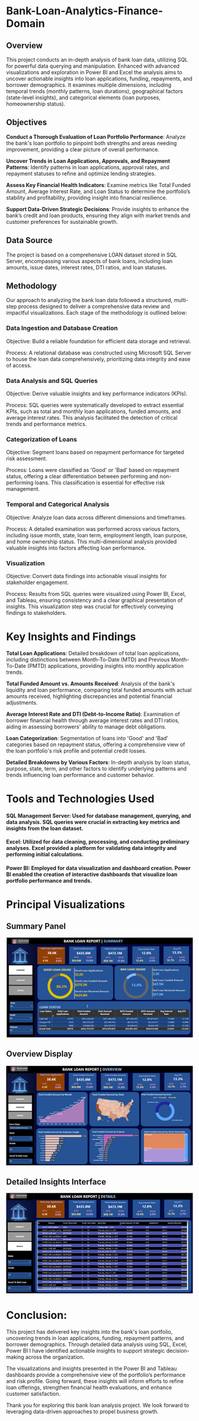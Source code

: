 # Bank-Loan-Analytics-Finance-Domain
## Overview
This project conducts an in-depth analysis of bank loan data, utilizing SQL for powerful data querying and manipulation. Enhanced with advanced visualizations and exploration in Power BI and  Excel the analysis aims to uncover actionable insights into loan applications, funding, repayments, and borrower demographics. It examines multiple dimensions, including temporal trends (monthly patterns, loan durations), geographical factors (state-level insights), and categorical elements (loan purposes, homeownership status).

## Objectives
**Conduct a Thorough Evaluation of Loan Portfolio Performance**: Analyze the bank's loan portfolio to pinpoint both strengths and areas needing improvement, providing a clear picture of overall performance.

**Uncover Trends in Loan Applications, Approvals, and Repayment Patterns**: Identify patterns in loan applications, approval rates, and repayment statuses to refine and optimize lending strategies.

**Assess Key Financial Health Indicators**: Examine metrics like Total Funded Amount, Average Interest Rate, and Loan Status to determine the portfolio’s stability and profitability, providing insight into financial resilience.

**Support Data-Driven Strategic Decisions**: Provide insights to enhance the bank’s credit and loan products, ensuring they align with market trends and customer preferences for sustainable growth.

## Data Source
The project is based on a comprehensive LOAN dataset stored in SQL Server, encompassing various aspects of bank loans, including loan amounts, issue dates, interest rates, DTI ratios, and loan statuses.

## Methodology

Our approach to analyzing the bank loan data followed a structured, multi-step process designed to deliver a comprehensive data review and impactful visualizations. Each stage of the methodology is outlined below:

### Data Ingestion and Database Creation

Objective: Build a reliable foundation for efficient data storage and retrieval.

Process: A relational database was constructed using Microsoft SQL Server to house the loan data comprehensively, prioritizing data integrity and ease of access.

### Data Analysis and SQL Queries

Objective: Derive valuable insights and key performance indicators (KPIs).

Process: SQL queries were systematically developed to extract essential KPIs, such as total and monthly loan applications, funded amounts, and average interest rates. This analysis facilitated the detection of critical trends and performance metrics.

### Categorization of Loans

Objective: Segment loans based on repayment performance for targeted risk assessment.

Process: Loans were classified as 'Good' or 'Bad' based on repayment status, offering a clear differentiation between performing and non-performing loans. This classification is essential for effective risk management.

### Temporal and Categorical Analysis

Objective: Analyze loan data across different dimensions and timeframes.

Process: A detailed examination was performed across various factors, including issue month, state, loan term, employment length, loan purpose, and home ownership status. This multi-dimensional analysis provided valuable insights into factors affecting loan performance.

### Visualization

Objective: Convert data findings into actionable visual insights for stakeholder engagement.

Process: Results from SQL queries were visualized using Power BI, Excel, and Tableau, ensuring consistency and a clear graphical presentation of insights. This visualization step was crucial for effectively conveying findings to stakeholders.

# Key Insights and Findings

**Total Loan Applications**: Detailed breakdown of total loan applications, including distinctions between Month-To-Date (MTD) and Previous Month-To-Date (PMTD) applications, providing insights into monthly application trends.

**Total Funded Amount vs. Amounts Received**: Analysis of the bank's liquidity and loan performance, comparing total funded amounts with actual amounts received, highlighting discrepancies and potential financial adjustments.

**Average Interest Rate and DTI (Debt-to-Income Ratio)**: Examination of borrower financial health through average interest rates and DTI ratios, aiding in assessing borrowers' ability to manage debt obligations.

**Loan Categorization**: Segmentation of loans into 'Good' and 'Bad' categories based on repayment status, offering a comprehensive view of the loan portfolio's risk profile and potential credit losses.

**Detailed Breakdowns by Various Factors**: In-depth analysis by loan status, purpose, state, term, and other factors to identify underlying patterns and trends influencing loan performance and customer behavior.

# Tools and Technologies Used

#### SQL Management Server: Used for database management, querying, and data analysis. SQL queries were crucial in extracting key metrics and insights from the loan dataset.

#### Excel: Utilized for data cleaning, processing, and conducting preliminary analyses. Excel provided a platform for validating data integrity and performing initial calculations.

#### Power BI: Employed for data visualization and dashboard creation. Power BI enabled the creation of interactive dashboards that visualize loan portfolio performance and trends.

# Principal Visualizations
## Summary Panel
![alt text](summary.png)

## Overview Display

![alt text](overview.png) 

## Detailed Insights Interface

![alt text](details.png)


# Conclusion:
This project has delivered key insights into the bank's loan portfolio, uncovering trends in loan applications, funding, repayment patterns, and borrower demographics. Through detailed data analysis using SQL, Excel, Power BI I have identified actionable insights to support strategic decision-making across the organization.

The visualizations and insights presented in the Power BI and Tableau dashboards provide a comprehensive view of the portfolio’s performance and risk profile. Going forward, these insights will inform efforts to refine loan offerings, strengthen financial health evaluations, and enhance customer satisfaction.

Thank you for exploring this bank loan analysis project. We look forward to leveraging data-driven approaches to propel business growth.